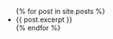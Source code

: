 ---
---
<ul>
  {% for post in site.posts %}
    <li>
      {{ post.excerpt }}
    </li>
  {% endfor %}
</ul>

